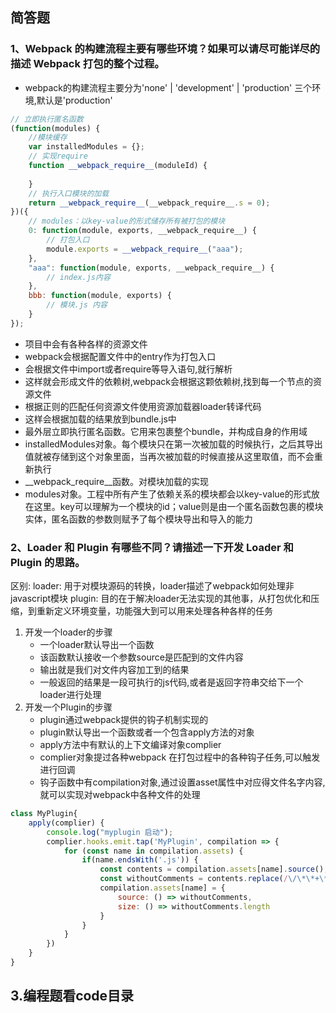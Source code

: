 ## 简答题
### 1、Webpack 的构建流程主要有哪些环境？如果可以请尽可能详尽的描述 Webpack 打包的整个过程。

* webpack的构建流程主要分为'none' | 'development' | 'production' 三个环境,默认是'production'

```javascript
// 立即执行匿名函数
(function(modules) {
    //模块缓存
    var installedModules = {};
    // 实现require
    function __webpack_require__(moduleId) {
      
    }
    // 执行入口模块的加载
    return __webpack_require__(__webpack_require__.s = 0);
})({
    // modules：以key-value的形式储存所有被打包的模块
    0: function(module, exports, __webpack_require__) {
        // 打包入口
        module.exports = __webpack_require__("aaa");
    },
    "aaa": function(module, exports, __webpack_require__) {
        // index.js内容
    },
    bbb: function(module, exports) {
        // 模块.js 内容
    }
});


```
* 项目中会有各种各样的资源文件
* webpack会根据配置文件中的entry作为打包入口
* 会根据文件中import或者require等导入语句,就行解析
* 这样就会形成文件的依赖树,webpack会根据这颗依赖树,找到每一个节点的资源文件
* 根据正则的匹配任何资源文件使用资源加载器loader转译代码
* 这样会根据加载的结果放到bundle.js中
* 最外层立即执行匿名函数。它用来包裹整个bundle，并构成自身的作用域
* installedModules对象。每个模块只在第一次被加载的时候执行，之后其导出值就被存储到这个对象里面，当再次被加载的时候直接从这里取值，而不会重新执行
* __webpack_require__函数。对模块加载的实现
* modules对象。工程中所有产生了依赖关系的模块都会以key-value的形式放在这里。key可以理解为一个模块的id；value则是由一个匿名函数包裹的模块实体，匿名函数的参数则赋予了每个模块导出和导入的能力

### 2、Loader 和 Plugin 有哪些不同？请描述一下开发 Loader 和 Plugin 的思路。
 区别:
    loader: 用于对模块源码的转换，loader描述了webpack如何处理非javascript模块
    plugin: 目的在于解决loader无法实现的其他事，从打包优化和压缩，到重新定义环境变量，功能强大到可以用来处理各种各样的任务

 1. 开发一个loader的步骤
    * 一个loader默认导出一个函数
    * 该函数默认接收一个参数source是匹配到的文件内容
    * 输出就是我们对文件内容加工到的结果
    * 一般返回的结果是一段可执行的js代码,或者是返回字符串交给下一个loader进行处理
 2. 开发一个Plugin的步骤
    * plugin通过webpack提供的钩子机制实现的
    * plugin默认导出一个函数或者一个包含apply方法的对象
    * apply方法中有默认的上下文编译对象complier
    * complier对象提过各种webpack 在打包过程中的各种钩子任务,可以触发进行回调
    * 钩子函数中有compilation对象,通过设置asset属性中对应得文件名字内容,就可以实现对webpack中各种文件的处理
```javascript
class MyPlugin{
    apply(complier) {
        console.log("myplugin 启动");
        complier.hooks.emit.tap('MyPlugin', compilation => {
            for (const name in compilation.assets) {
                if(name.endsWith('.js')) {
                    const contents = compilation.assets[name].source();
                    const withoutComments = contents.replace(/\/\*\*+\*\//g,'')
                    compilation.assets[name] = {
                        source: () => withoutComments,
                        size: () => withoutComments.length
                    }
                }
            }
        })
    }
}
```

##  3.编程题看code目录